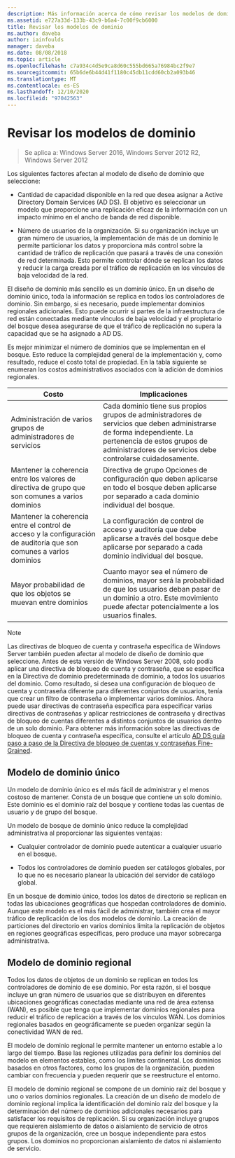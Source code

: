 ```yaml
---
description: Más información acerca de cómo revisar los modelos de dominio
ms.assetid: e727a33d-133b-43c9-b6a4-7c00f9cb6000
title: Revisar los modelos de dominio
ms.author: daveba
author: iainfoulds
manager: daveba
ms.date: 08/08/2018
ms.topic: article
ms.openlocfilehash: c7a934c4d5e9ca8d60c555bd665a76984bc2f9e7
ms.sourcegitcommit: 65b6de6b44d41f1180c45db11cdd60cb2a093b46
ms.translationtype: MT
ms.contentlocale: es-ES
ms.lasthandoff: 12/10/2020
ms.locfileid: "97042563"
---
```

# <a name="reviewing-the-domain-models"></a>Revisar los modelos de dominio

> Se aplica a: Windows Server 2016, Windows Server 2012 R2, Windows Server 2012

Los siguientes factores afectan al modelo de diseño de dominio que seleccione:

- Cantidad de capacidad disponible en la red que desea asignar a Active Directory Domain Services (AD DS). El objetivo es seleccionar un modelo que proporcione una replicación eficaz de la información con un impacto mínimo en el ancho de banda de red disponible.

- Número de usuarios de la organización. Si su organización incluye un gran número de usuarios, la implementación de más de un dominio le permite particionar los datos y proporciona más control sobre la cantidad de tráfico de replicación que pasará a través de una conexión de red determinada. Esto permite controlar dónde se replican los datos y reducir la carga creada por el tráfico de replicación en los vínculos de baja velocidad de la red.

El diseño de dominio más sencillo es un dominio único. En un diseño de dominio único, toda la información se replica en todos los controladores de dominio. Sin embargo, si es necesario, puede implementar dominios regionales adicionales. Esto puede ocurrir si partes de la infraestructura de red están conectadas mediante vínculos de baja velocidad y el propietario del bosque desea asegurarse de que el tráfico de replicación no supera la capacidad que se ha asignado a AD DS.

Es mejor minimizar el número de dominios que se implementan en el bosque. Esto reduce la complejidad general de la implementación y, como resultado, reduce el costo total de propiedad. En la tabla siguiente se enumeran los costos administrativos asociados con la adición de dominios regionales.

| Costo     | Implicaciones     |
| -------- | ---------------- |
| Administración de varios grupos de administradores de servicios|Cada dominio tiene sus propios grupos de administradores de servicios que deben administrarse de forma independiente. La pertenencia de estos grupos de administradores de servicios debe controlarse cuidadosamente.|
| Mantener la coherencia entre los valores de directiva de grupo que son comunes a varios dominios | Directiva de grupo Opciones de configuración que deben aplicarse en todo el bosque deben aplicarse por separado a cada dominio individual del bosque. |
| Mantener la coherencia entre el control de acceso y la configuración de auditoría que son comunes a varios dominios | La configuración de control de acceso y auditoría que debe aplicarse a través del bosque debe aplicarse por separado a cada dominio individual del bosque. |
| Mayor probabilidad de que los objetos se muevan entre dominios | Cuanto mayor sea el número de dominios, mayor será la probabilidad de que los usuarios deban pasar de un dominio a otro. Este movimiento puede afectar potencialmente a los usuarios finales. |

> [!NOTE]
> Las directivas de bloqueo de cuenta y contraseña específica de Windows Server también pueden afectar al modelo de diseño de dominio que seleccione. Antes de esta versión de Windows Server 2008, solo podía aplicar una directiva de bloqueo de cuenta y contraseña, que se especifica en la Directiva de dominio predeterminada de dominio, a todos los usuarios del dominio. Como resultado, si desea una configuración de bloqueo de cuenta y contraseña diferente para diferentes conjuntos de usuarios, tenía que crear un filtro de contraseña o implementar varios dominios. Ahora puede usar directivas de contraseña específica para especificar varias directivas de contraseñas y aplicar restricciones de contraseña y directivas de bloqueo de cuentas diferentes a distintos conjuntos de usuarios dentro de un solo dominio. Para obtener más información sobre las directivas de bloqueo de cuenta y contraseña específica, consulte el artículo [AD DS guía paso a paso de la Directiva de bloqueo de cuentas y contraseñas Fine-Grained](/previous-versions/windows/it-pro/windows-server-2008-r2-and-2008/cc770842(v=ws.10)).

## <a name="single-domain-model"></a>Modelo de dominio único

Un modelo de dominio único es el más fácil de administrar y el menos costoso de mantener. Consta de un bosque que contiene un solo dominio. Este dominio es el dominio raíz del bosque y contiene todas las cuentas de usuario y de grupo del bosque.

Un modelo de bosque de dominio único reduce la complejidad administrativa al proporcionar las siguientes ventajas:

- Cualquier controlador de dominio puede autenticar a cualquier usuario en el bosque.

- Todos los controladores de dominio pueden ser catálogos globales, por lo que no es necesario planear la ubicación del servidor de catálogo global.

En un bosque de dominio único, todos los datos de directorio se replican en todas las ubicaciones geográficas que hospedan controladores de dominio. Aunque este modelo es el más fácil de administrar, también crea el mayor tráfico de replicación de los dos modelos de dominio. La creación de particiones del directorio en varios dominios limita la replicación de objetos en regiones geográficas específicas, pero produce una mayor sobrecarga administrativa.

## <a name="regional-domain-model"></a>Modelo de dominio regional

Todos los datos de objetos de un dominio se replican en todos los controladores de dominio de ese dominio. Por esta razón, si el bosque incluye un gran número de usuarios que se distribuyen en diferentes ubicaciones geográficas conectadas mediante una red de área extensa (WAN), es posible que tenga que implementar dominios regionales para reducir el tráfico de replicación a través de los vínculos WAN. Los dominios regionales basados en geográficamente se pueden organizar según la conectividad WAN de red.

El modelo de dominio regional le permite mantener un entorno estable a lo largo del tiempo. Base las regiones utilizadas para definir los dominios del modelo en elementos estables, como los límites continental. Los dominios basados en otros factores, como los grupos de la organización, pueden cambiar con frecuencia y pueden requerir que se reestructure el entorno.

El modelo de dominio regional se compone de un dominio raíz del bosque y uno o varios dominios regionales. La creación de un diseño de modelo de dominio regional implica la identificación del dominio raíz del bosque y la determinación del número de dominios adicionales necesarios para satisfacer los requisitos de replicación. Si su organización incluye grupos que requieren aislamiento de datos o aislamiento de servicio de otros grupos de la organización, cree un bosque independiente para estos grupos. Los dominios no proporcionan aislamiento de datos ni aislamiento de servicio.

